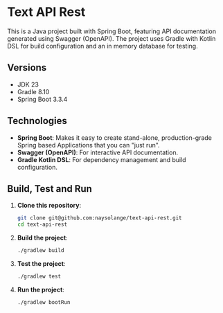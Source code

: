 # Text API Rest

This is a Java project built with Spring Boot, featuring API documentation generated using Swagger (OpenAPI). The project uses Gradle with Kotlin DSL for build configuration and an in memory database for testing.




## Versions

- JDK 23
- Gradle 8.10
- Spring Boot 3.3.4




## Technologies

- **Spring Boot**: Makes it easy to create stand-alone, production-grade Spring based Applications that you can "just run".
- **Swagger (OpenAPI)**: For interactive API documentation.
- **Gradle Kotlin DSL**: For dependency management and build configuration.




## Build, Test and Run

1. **Clone this repository**:

   ```bash
   git clone git@github.com:naysolange/text-api-rest.git
   cd text-api-rest

2. **Build the project**:

   ```bash
   ./gradlew build
   
2. **Test the project**:

   ```bash
   ./gradlew test
   
3. **Run the project**:

   ```bash
   ./gradlew bootRun
